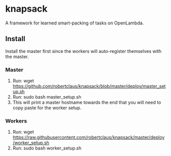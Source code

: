 # knapsack
A framework for learned smart-packing of tasks on OpenLambda.

## Install
Install the master first since the workers will auto-register themselves with the master.

### Master
1. Run: wget https://github.com/robertclaus/knapsack/blob/master/deploy/master_setup.sh
2. Run: sudo bash master_setup.sh
3. This will print a master hostname towards the end that you will need to copy paste for the worker setup.

### Workers
1. Run: wget https://raw.githubusercontent.com/robertclaus/knapsack/master/deploy/worker_setup.sh
2. Run: sudo bash worker_setup.sh <master hostname>